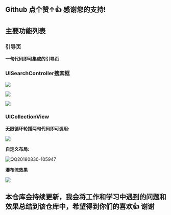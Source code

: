 ##                                             Github 点个赞↑👍 感谢您的支持!
## 主要功能列表

### 引导页

**一句代码即可集成的引导页**

### UISearchController搜索框

![](https://github.com/Guanzhangpeng/GSStudyPath/blob/master/IMAGES/QQ20180822-200817.gif)

![](https://github.com/Guanzhangpeng/GSStudyPath/blob/master/IMAGES/QQ20180825-163629.gif)

![](https://github.com/Guanzhangpeng/GSStudyPath/blob/master/IMAGES/QQ20180830-101350.gif)

### UICollectionView

**无限循环轮播两句代码即可调用:**

![](http://om62rgcp0.bkt.clouddn.com/15355979341848.jpg)

**自定义布局:**

![QQ20180830-105947](http://om62rgcp0.bkt.clouddn.com/QQ20180830-105947.gif)


**瀑布流效果**

![](http://om62rgcp0.bkt.clouddn.com/15355982569381.jpg)


## 本仓库会持续更新，我会将工作和学习中遇到的问题和效果总结到该仓库中，希望得到你们的喜欢👍 谢谢


